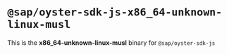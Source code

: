 # `@sap/oyster-sdk-js-x86_64-unknown-linux-musl`

This is the **x86_64-unknown-linux-musl** binary for `@sap/oyster-sdk-js`
